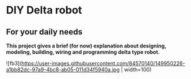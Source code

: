 # DIY Delta robot

## For your daily needs

**This project gives a brief (for now) explanation about designing, modeling, building, wiring and programming delta type robot.**

![fb3](https://user-images.githubusercontent.com/84570140/149950226-a1bb82dc-97a9-4bc8-ab05-011d34f5940a.jpg | width=100)
